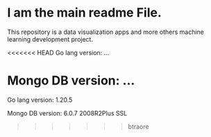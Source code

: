 
# I am the main readme File.

This repository is a data visualization apps and more others machine
learning development project.

<<<<<<< HEAD
Go lang version:  ... 

Mongo DB version: ...
=======
Go lang version:  1.20.5 

Mongo DB version: 6.0.7 2008R2Plus SSL
>>>>>>> btraore

